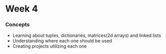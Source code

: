 # Week 4

### Concepts

* Learning about tuples, dictionaries, matrices(2d arrays) and linked lists
* Understanding where each one should be used
* Creating projects utilizing each one
